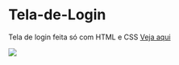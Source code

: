 # Tela-de-Login
Tela de login feita só com HTML e CSS
<a href="https://devheredia.github.io/Tela-de-Login/">Veja aqui</a>

<img src="https://user-images.githubusercontent.com/95065370/235372850-177402d6-9b45-42c1-8b2b-39daea0fcb5c.png" />
